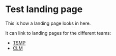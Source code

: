 # Test landing page  

This is how a landing page looks in here.

It can link to landing pages for the different teams:
- [TSMP](./team-tsmp)
- [CLM](./team-clm)

